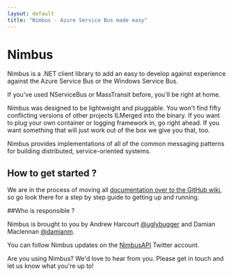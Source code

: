 ```yaml
---
layout: default
title: "Nimbus - Azure Service Bus made easy"
---
```


# Nimbus
Nimbus is a .NET client library to add an easy to develop against experience against the Azure Service Bus or the Windows Service Bus.

If you've used NServiceBus or MassTransit before, you'll be right at home.

Nimbus was designed to be lightweight and pluggable. You won't find fifty conflicting versions of other projects ILMerged into the binary. If you want to plug your own container or logging framework in, go right ahead. If you
want something that will just work out of the box we give you that, too.

Nimbus provides implementations of all of the common messaging patterns for building distributed, service-oriented systems.

## How to get started ?

We are in the process of moving all [documentation over to the GitHub wiki](https://github.com/NimbusAPI/Nimbus/wiki), so go look there for a step by step guide to getting up and running.


##Who is responsible ?

Nimbus is brought to you by Andrew Harcourt [@uglybugger](http://twitter.com/uglybugger) and Damian Maclennan [@damianm](http://twitter.com/damianm).

You can follow Nimbus updates on the [NimbusAPI](http://twitter.com/nimbusapi) Twitter account.

Are you using Nimbus? We'd love to hear from you. Please get in touch and let us know what you're up to!


